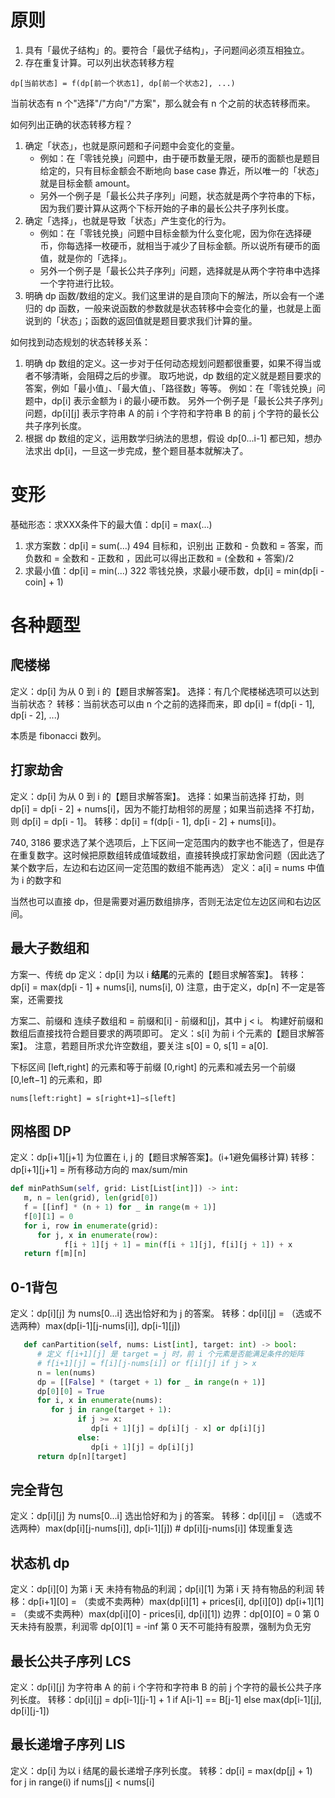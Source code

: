 # 原则

1. 具有「最优子结构」的。要符合「最优子结构」，子问题间必须互相独立。
2. 存在重复计算。可以列出状态转移方程

```
dp[当前状态] = f(dp[前一个状态1], dp[前一个状态2], ...)
```

当前状态有 n 个"选择"/"方向"/"方案"，那么就会有 n 个之前的状态转移而来。

如何列出正确的状态转移方程？

1. 确定「状态」，也就是原问题和子问题中会变化的变量。
   - 例如：在「零钱兑换」问题中，由于硬币数量无限，硬币的面额也是题目给定的，只有目标金额会不断地向 base case 靠近，所以唯一的「状态」就是目标金额 amount。
   - 另外一个例子是「最长公共子序列」问题，状态就是两个字符串的下标，因为我们要计算从这两个下标开始的子串的最长公共子序列长度。
2. 确定「选择」，也就是导致「状态」产生变化的行为。
   - 例如：在「零钱兑换」问题中目标金额为什么变化呢，因为你在选择硬币，你每选择一枚硬币，就相当于减少了目标金额。所以说所有硬币的面值，就是你的「选择」。
   - 另外一个例子是「最长公共子序列」问题，选择就是从两个字符串中选择一个字符进行比较。
3. 明确 dp 函数/数组的定义。我们这里讲的是自顶向下的解法，所以会有一个递归的 dp 函数，一般来说函数的参数就是状态转移中会变化的量，也就是上面说到的「状态」；函数的返回值就是题目要求我们计算的量。

如何找到动态规划的状态转移关系：

1. 明确 dp 数组的定义。这一步对于任何动态规划问题都很重要，如果不得当或者不够清晰，会阻碍之后的步骤。
   取巧地说，dp 数组的定义就是题目要求的答案，例如「最小值」、「最大值」、「路径数」等等。
   例如：在「零钱兑换」问题中，dp[i] 表示金额为 i 的最小硬币数。
   另外一个例子是「最长公共子序列」问题，dp[i][j] 表示字符串 A 的前 i 个字符和字符串 B 的前 j 个字符的最长公共子序列长度。
2. 根据 dp 数组的定义，运用数学归纳法的思想，假设 dp[0...i-1] 都已知，想办法求出 dp[i]，一旦这一步完成，整个题目基本就解决了。

# 变形

基础形态：求XXX条件下的最大值：dp[i] = max(...)

1. 求方案数：dp[i] = sum(...)
   494  目标和，识别出 正数和 - 负数和 = 答案，而 负数和 = 全数和 - 正数和 ，因此可以得出正数和 = (全数和 + 答案)/2
2. 求最小值：dp[i] = min(...)
   322 零钱兑换，求最小硬币数，dp[i] = min(dp[i - coin] + 1)

# 各种题型

## 爬楼梯

定义：dp[i] 为从 0 到 i 的【题目求解答案】。
选择：有几个爬楼梯选项可以达到当前状态？
转移：当前状态可以由 n 个之前的选择而来，即 dp[i] = f(dp[i - 1], dp[i - 2], ...)

本质是 fibonacci 数列。

## 打家劫舍

定义：dp[i] 为从 0 到 i 的【题目求解答案】。
选择：如果当前选择 打劫，则 dp[i] = dp[i - 2] + nums[i]，因为不能打劫相邻的房屋；如果当前选择 不打劫，则 dp[i] = dp[i - 1]。
转移：dp[i] = f(dp[i - 1], dp[i - 2] + nums[i])。

740, 3186 要求选了某个选项后，上下区间一定范围内的数字也不能选了，但是存在重复数字。这时候把原数组转成值域数组，直接转换成打家劫舍问题（因此选了某个数字后，左边和右边区间一定范围的数组不能再选）
定义：a[i] = nums 中值为 i 的数字和

当然也可以直接 dp，但是需要对遍历数组排序，否则无法定位左边区间和右边区间。

## 最大子数组和

方案一、传统 dp
定义：dp[i] 为以 i **结尾**的元素的【题目求解答案】。
转移：dp[i] = max(dp[i - 1] + nums[i], nums[i], 0)
注意，由于定义，dp[n] 不一定是答案，还需要找

方案二、前缀和
连续子数组和 = 前缀和[i] - 前缀和[j]，其中 j < i。
构建好前缀和数组后直接找符合题目要求的两项即可。
定义：s[i] 为前 i 个元素的【题目求解答案】。
注意，若题目所求允许空数组，要关注 s[0] = 0, s[1] = a[0].

下标区间 [left,right] 的元素和等于前缀 [0,right] 的元素和减去另一个前缀 [0,left−1] 的元素和，即
```
nums[left:right] = s[right+1]−s[left]
```

## 网格图 DP

定义：dp[i+1][j+1] 为位置在 i, j 的【题目求解答案】。(i+1避免偏移计算)
转移：dp[i+1][j+1] = 所有移动方向的 max/sum/min

```python
def minPathSum(self, grid: List[List[int]]) -> int:
   m, n = len(grid), len(grid[0])
   f = [[inf] * (n + 1) for _ in range(m + 1)]
   f[0][1] = 0
   for i, row in enumerate(grid):
      for j, x in enumerate(row):
            f[i + 1][j + 1] = min(f[i + 1][j], f[i][j + 1]) + x
   return f[m][n]
```

## 0-1背包

定义：dp[i][j] 为 nums[0...i] 选出恰好和为 j 的答案。
转移：dp[i][j] = （选或不选两种）max(dp[i-1][j-nums[i]], dp[i-1][j])

```python
   def canPartition(self, nums: List[int], target: int) -> bool:
      # 定义 f[i+1][j] 是 target = j 时，前 i 个元素是否能满足条件的矩阵
      # f[i+1][j] = f[i][j-nums[i]] or f[i][j] if j > x
      n = len(nums)
      dp = [[False] * (target + 1) for _ in range(n + 1)]
      dp[0][0] = True
      for i, x in enumerate(nums):
         for j in range(target + 1):
               if j >= x:
                  dp[i + 1][j] = dp[i][j - x] or dp[i][j]
               else:
                  dp[i + 1][j] = dp[i][j]
      return dp[n][target]
```

## 完全背包

定义：dp[i][j] 为 nums[0...i] 选出恰好和为 j 的答案。
转移：dp[i][j] = （选或不选两种）max(dp[i][j-nums[i]], dp[i-1][j]) # dp[i][j-nums[i]] 体现重复选

## 状态机 dp

定义：dp[i][0] 为第 i 天 未持有物品的利润；dp[i][1] 为第 i 天 持有物品的利润
转移：dp[i+1][0] = （卖或不卖两种）max(dp[i][1] + prices[i], dp[i][0])
     dp[i+1][1] = （卖或不卖两种）max(dp[i][0] - prices[i], dp[i][1])
边界：dp[0][0] = 0 第 0 天未持有股票，利润零
     dp[0][1] = -inf 第 0 天不可能持有股票，强制为负无穷

## 最长公共子序列 LCS

定义：dp[i][j] 为字符串 A 的前 i 个字符和字符串 B 的前 j 个字符的最长公共子序列长度。
转移：dp[i][j] = dp[i-1][j-1] + 1 if A[i-1] == B[j-1] else max(dp[i-1][j], dp[i][j-1])

## 最长递增子序列 LIS

定义：dp[i] 为以 i 结尾的最长递增子序列长度。
转移：dp[i] = max(dp[j] + 1) for j in range(i) if nums[j] < nums[i]
